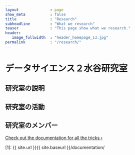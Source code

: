 ```yaml
---
layout              : page
show_meta           : false
title               : "Research"
subheadline         : "What we research"
teaser              : "This page show what we research."
header:
   image_fullwidth  : "header_homepage_13.jpg"
permalink           : "/research/"
---
```

# データサイエンス２水谷研究室
## 研究室の説明

## 研究室の活動

## 研究室のメンバー



<a class="radius button small" href="{{ site.url }}{{ site.baseurl }}/documentation/">Check out the documentation for all the tricks ›</a>


 [1]: {{ site.url }}{{ site.baseurl }}/documentation/
